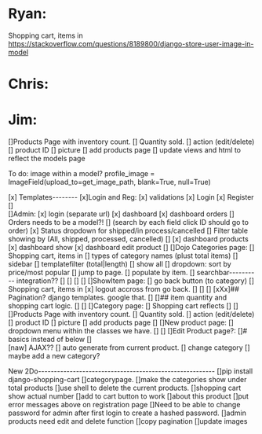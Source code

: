 # Ryan:
Shopping cart, items in
https://stackoverflow.com/questions/8189800/django-store-user-image-in-model
            <script>
                alert('{{error}}')
            </script>



# Chris:




# Jim:
[]Products Page with inventory count.
[]    Quantity sold.
[]    action (edit/delete)
[]    product ID
[]    picture
[]    add products page
[]    update views and html to reflect the models page




<!--------------------------------------------------------------------------------------------------------------------------------------------------->

To do:
image within a model?
profile_image = ImageField(upload_to=get_image_path, blank=True, null=True)

[x] Templates--------
[x]Login and Reg:
[x]    validations
[x]    Login
[x]    Register
[]    
[]Admin:
[x]    login (separate url)
[x]    dashboard
[x]    dashboard orders
[]        Orders needs to be a model?!
[]        (search by each field click ID should go to order)
[x]        Status dropdown for shipped/in process/cancelled
[]        Filter table showing by (All, shipped, processed, cancelled)
[]
[x]    dashboard products
[x]    dashboard show
[x]    dashboard edit product
[]
[]Dojo Categories page:
[]    Shopping cart, items in
[]    types of category names (plust total items)
[]        sidebar
[]        templatefilter (total|length)
[]        show all
[]    dropdown: sort by price/most popular
[]    jump to page.
[]    populate by item.
[]    searchbar---------- integration??
[]
[]
[]
[]
[]ShowItem page:
[]    go back button (to category)
[]    Shopping cart, items in
[x]    logout accross from go back.
[]
[]
[]
[xXx]## Pagination? django templates. google that.
[]
[]## item quantity and shopping cart logic.
[]
[]
[]Category page:
[]    Shopping cart reflects
[]
[]
[]Products Page with inventory count.
[]    Quantity sold.
[]    action (edit/delete)
[]    product ID
[]    picture
[]    add products page
[]
[]New product page:
[]    dropdown menu within the classes we have.
[]
[]
[]Edit Product page?:
[]# basics instead of below
[]    
[naw]    AJAX??
[]    auto generate from current product.
[]    change category
[]    maybe add a new category?

New 2Do--------------------------------------------------------
[]pip install django-shopping-cart
[]categorypage.
[]make the categories show under total products
[]use shell to delete the current products.
[]shopping cart show actual number
[]add to cart button to work
[]about this product
[]put error messages above on registration page
[]Need to be able to change password for admin after first login to create a hashed password.
[]admin products need edit and delete function
[]copy pagination
[]update images
